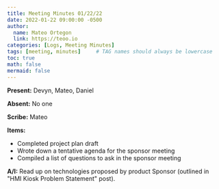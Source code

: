 ```yaml
---
title: Meeting Minutes 01/22/22
date: 2022-01-22 09:00:00 -0500
author:
  name: Mateo Ortegon
  link: https://teoo.io
categories: [Logs, Meeting Minutes]
tags: [meeting, minutes]     # TAG names should always be lowercase
toc: true
math: false
mermaid: false
---
```

**Present:** Devyn, Mateo, Daniel

**Absent:** No one

**Scribe:** Mateo

**Items:**
- Completed project plan draft
- Wrote down a tentative agenda for the sponsor meeting
- Compiled a list of questions to ask in the sponsor meeting

**A/I:** Read up on technologies proposed by product Sponsor (outlined in "HMI Kiosk Problem Statement" post).
